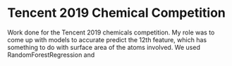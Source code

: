 # Tencent 2019 Chemical Competition

Work done for the Tencent 2019 chemicals competition. My role was to come up with models to accurate predict the 12th feature, which has something to do with surface area of the atoms involved. We used RandomForestRegression and 
